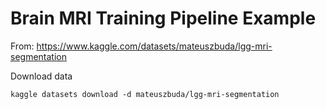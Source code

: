 # Brain MRI Training Pipeline Example


From: https://www.kaggle.com/datasets/mateuszbuda/lgg-mri-segmentation

Download data
```
kaggle datasets download -d mateuszbuda/lgg-mri-segmentation 
```
